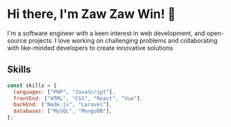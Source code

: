 # Hi there, I'm Zaw Zaw Win! 👋
I'm a software engineer with a keen interest in web development, and open-source projects. I love working on challenging problems and collaborating with like-minded developers to create innovative solutions


## Skills

```javascript
const skills = {
  languages: ["PHP", "JavaScript"],
  frontEnd: ["HTML", "CSS", "React", "Vue"],
  backEnd: ["Node.js", "Laravel"],
  databases: ["MySQL", "MongoDB"],
};



